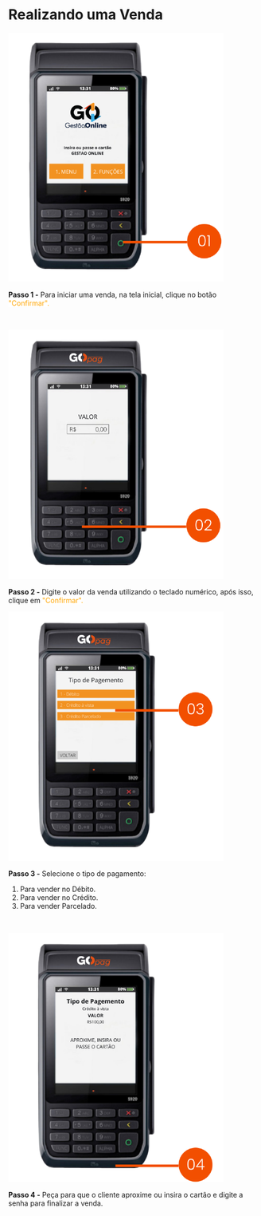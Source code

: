 # Realizando uma Venda

![maquininha_realizar_venda_1](/assets/prints/maquininha_realizar_venda_1.png)


**Passo 1 -** Para iniciar uma venda, na tela inicial, clique no botão <mark style="color:orange;background-color:white;">"Confirmar".

<br>

![maquininha_realizar_venda_2](/assets/prints/maquininha_realizar_venda_2.png)


**Passo 2 -** Digite o valor da venda utilizando o teclado numérico, após isso, clique em <mark style="color:orange;background-color:white;">"Confirmar".

![maquininha_realizar_venda_3](/assets/prints/maquininha_realizar_venda_3.png)


**Passo 3 -** Selecione o tipo de pagamento:
1. Para vender no Débito.
2. Para vender no Crédito.
3. Para vender Parcelado.

<br>

![maquininha_realizar_venda_4](/assets/prints/maquininha_realizar_venda_4.png)


**Passo 4 -** Peça para que o cliente aproxime ou insira o cartão e digite a senha para finalizar a venda.

<br>